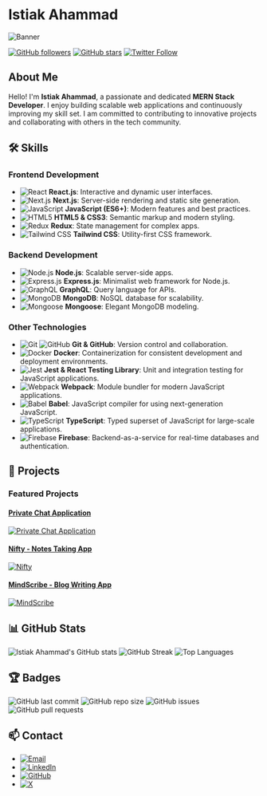 # Istiak Ahammad

![Banner](https://i.imghippo.com/files/evofc1725613949.png)

[![GitHub followers](https://img.shields.io/github/followers/mhistiak3?style=social)](https://github.com/mhistiak3)
[![GitHub stars](https://img.shields.io/github/stars/mhistiak3?style=social)](https://github.com/mhistiak3)
[![Twitter Follow](https://img.shields.io/twitter/follow/Mdistiak?style=social)](https://x.com/Mdistia59400077)

## About Me

Hello! I'm **Istiak Ahammad**, a passionate and dedicated **MERN Stack Developer**. I enjoy building scalable web applications and continuously improving my skill set. I am committed to contributing to innovative projects and collaborating with others in the tech community.

## 🛠️ Skills

### Frontend Development

- ![React](https://img.shields.io/badge/-React-61DAFB?logo=react&logoColor=white&style=flat) **React.js**: Interactive and dynamic user interfaces.
- ![Next.js](https://img.shields.io/badge/-Next.js-000000?logo=next.js&logoColor=white&style=flat) **Next.js**: Server-side rendering and static site generation.
- ![JavaScript](https://img.shields.io/badge/-JavaScript-F7DF1E?logo=javascript&logoColor=black&style=flat) **JavaScript (ES6+)**: Modern features and best practices.
- ![HTML5](https://img.shields.io/badge/-HTML5-E34F26?logo=html5&logoColor=white&style=flat) **HTML5 & CSS3**: Semantic markup and modern styling.
- ![Redux](https://img.shields.io/badge/-Redux-764ABC?logo=redux&logoColor=white&style=flat) **Redux**: State management for complex apps.
- ![Tailwind CSS](https://img.shields.io/badge/-Tailwind%20CSS-38B2AC?logo=tailwind-css&logoColor=white&style=flat) **Tailwind CSS**: Utility-first CSS framework.



### Backend Development

- ![Node.js](https://img.shields.io/badge/-Node.js-339933?logo=node.js&logoColor=white&style=flat) **Node.js**: Scalable server-side apps.
- ![Express.js](https://img.shields.io/badge/-Express.js-000000?logo=express&logoColor=white&style=flat) **Express.js**: Minimalist web framework for Node.js.
- ![GraphQL](https://img.shields.io/badge/-GraphQL-E10098?logo=graphql&logoColor=white&style=flat) **GraphQL**: Query language for APIs.
- ![MongoDB](https://img.shields.io/badge/-MongoDB-47A248?logo=mongodb&logoColor=white&style=flat) **MongoDB**: NoSQL database for scalability.
- ![Mongoose](https://img.shields.io/badge/-Mongoose-800000?logo=mongoose&logoColor=white&style=flat) **Mongoose**: Elegant MongoDB modeling.
  


### Other Technologies

- ![Git](https://img.shields.io/badge/-Git-F05032?logo=git&logoColor=white&style=flat) ![GitHub](https://img.shields.io/badge/-GitHub-181717?logo=github&logoColor=white&style=flat) **Git & GitHub**: Version control and collaboration.
- ![Docker](https://img.shields.io/badge/-Docker-2496ED?logo=docker&logoColor=white&style=flat) **Docker**: Containerization for consistent development and deployment environments.
- ![Jest](https://img.shields.io/badge/-Jest-C21325?logo=jest&logoColor=white&style=flat) **Jest & React Testing Library**: Unit and integration testing for JavaScript applications.
- ![Webpack](https://img.shields.io/badge/-Webpack-8DD6F9?logo=webpack&logoColor=black&style=flat) **Webpack**: Module bundler for modern JavaScript applications.
- ![Babel](https://img.shields.io/badge/-Babel-F9DC3E?logo=babel&logoColor=black&style=flat) **Babel**: JavaScript compiler for using next-generation JavaScript.
- ![TypeScript](https://img.shields.io/badge/-TypeScript-3178C6?logo=typescript&logoColor=white&style=flat) **TypeScript**: Typed superset of JavaScript for large-scale applications.
- ![Firebase](https://img.shields.io/badge/-Firebase-FFCA28?logo=firebase&logoColor=black&style=flat) **Firebase**: Backend-as-a-service for real-time databases and authentication.

  


## 🚀 Projects

### Featured Projects

#### [Private Chat Application](https://github.com/mhistiak3/private-chat-application)
[![Private Chat Application](https://github-readme-stats.vercel.app/api/pin/?username=mhistiak3&repo=private-chat-application&theme=radical)](https://github.com/mhistiak3/private-chat-application)


#### [Nifty - Notes Taking App](https://github.com/mhistiak3/nifty-notes-taking-app)
[![Nifty](https://github-readme-stats.vercel.app/api/pin/?username=mhistiak3&repo=nifty-notes-taking-app&theme=radical)](https://github.com/mhistiak3/nifty-notes-taking-app)


#### [MindScribe - Blog Writing App](https://github.com/mhistiak3/MindScribe)
[![MindScribe](https://github-readme-stats.vercel.app/api/pin/?username=mhistiak3&repo=MindScribe&theme=radical)](https://github.com/mhistiak3/MindScribe)


## 📊 GitHub Stats

![Istiak Ahammad's GitHub stats](https://github-readme-stats.vercel.app/api?username=mhistiak3&show_icons=true&theme=radical)     ![GitHub Streak](https://github-readme-streak-stats.herokuapp.com/?user=mhistiak3&theme=radical)     ![Top Languages](https://github-readme-stats.vercel.app/api/top-langs/?username=mhistiak3&layout=compact&theme=radical)


## 🏆 Badges

![GitHub last commit](https://img.shields.io/github/last-commit/mhistiak3/mhistiak3?logo=github&style=flat)
![GitHub repo size](https://img.shields.io/github/repo-size/mhistiak3/mhistiak3?logo=github&style=flat)
![GitHub issues](https://img.shields.io/github/issues/mhistiak3/mhistiak3?logo=github&style=flat)
![GitHub pull requests](https://img.shields.io/github/issues-pr/mhistiak3/mhistiak3?logo=github&style=flat)

## 📫 Contact

- [![Email](https://img.shields.io/badge/-Email-D14836?logo=gmail&logoColor=white&style=flat)](mailto:mhistiak2@gmail.com)
- [![LinkedIn](https://img.shields.io/badge/-LinkedIn-0077B5?logo=linkedin&logoColor=white&style=flat)](https://www.linkedin.com/in/istiak-ahammad/)
- [![GitHub](https://img.shields.io/badge/-GitHub-181717?logo=github&logoColor=white&style=flat)](https://github.com/mhistiak3)
- [![X](https://img.shields.io/badge/-X-1DA1F2?logo=x&logoColor=white&style=flat)](https://x.com/Mdistia59400077)
